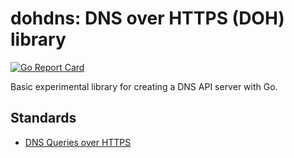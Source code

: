 # dohdns: DNS over HTTPS (DOH) library
[![Go Report Card](https://goreportcard.com/badge/github.com/eest/dohdns)](https://goreportcard.com/report/github.com/eest/dohdns)

Basic experimental library for creating a DNS API server with Go.

## Standards
* [DNS Queries over HTTPS](https://tools.ietf.org/html/draft-ietf-doh-dns-over-https-07)

